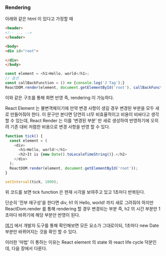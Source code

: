 ### Rendering

아래와 같은 html 이 있다고 가정할 때 

```html
<header>
<!-- ... -->
</header>

<body>
<div id="root">
  
</div>
</body>
```

```javascript
const element = <h1>Hello, world</h1>;
// 옵션
const callBackFunction = () => {console.log('J Tag');}
ReactDOM.render(element, document.getElementById('root'), callBackFunction());
```

이와 같은 구조를 통해 화면 반영 즉, rendering 이 가능하다.

React Element 는 불변객체이기에 만약 변경 사항이 생길 경우 변경된 부분을 모두 새로 만들어줘야 한다.
이 문구만 본다면 당연히 너무 비효율적이고 비용이 비싸다고 생각 할 수 있는데, React Render 는 이를 '변경된 부분' 만 새로 생성하여 반영하기에 오히려 기존 대비 저렴한 비용으로
변경 사항을 반영 할 수 있다.

```javascript
function tick() {
  const element = (
    <div>
      <h1>Hello, world!</h1>
      <h2>It is {new Date().toLocaleTimeString()}.</h2>
    </div>
  );
  ReactDOM.render(element, document.getElementById('root'));
}

setInterval(tick, 1000);
```

위 코드를 보면 tick function 은 현재 시각을 보여주고 있고 1초마다 반복된다.

단순히 '전부 재구성'을 한다면 div, h1 의 Hello, world! 까지 새로 그려줘야 하지만 ReactDom.render 를 통해
rendering 할 경우 변경되는 부분 즉, h2 의 시간 부분만 1초마다 바뀌기에 해당 부분만 반영이 된다.

[여기](https://ko.reactjs.org/redirect-to-codepen/rendering-elements/update-rendered-element) 에서 개발자 도구를 통해 확인해보면
모든 요소가 그대로이되, 1초마다 new Date 부분만 바뀌어지는 것을 확인 할 수 있다.

이러한 '마법' 이 통하는 이유는 React element 의 state 와 react life cycle 덕분인데, 다음 장에서 다룬다.